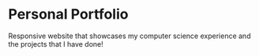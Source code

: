 # Personal Portfolio

Responsive website that showcases my computer science experience and the projects that I have done!
